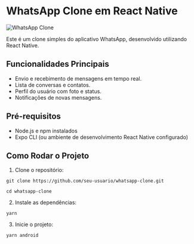 # WhatsApp Clone em React Native

![WhatsApp Clone](screenshot.png)

Este é um clone simples do aplicativo WhatsApp, desenvolvido utilizando React Native.

## Funcionalidades Principais

- Envio e recebimento de mensagens em tempo real.
- Lista de conversas e contatos.
- Perfil do usuário com foto e status.
- Notificações de novas mensagens.

## Pré-requisitos

- Node.js e npm instalados
- Expo CLI (ou ambiente de desenvolvimento React Native configurado)

## Como Rodar o Projeto

1. Clone o repositório:
```
git clone https://github.com/seu-usuario/whatsapp-clone.git
```
```
cd whatsapp-clone
```
2. Instale as dependências:
```
yarn
```
3. Inicie o projeto:
```
yarn android
```


